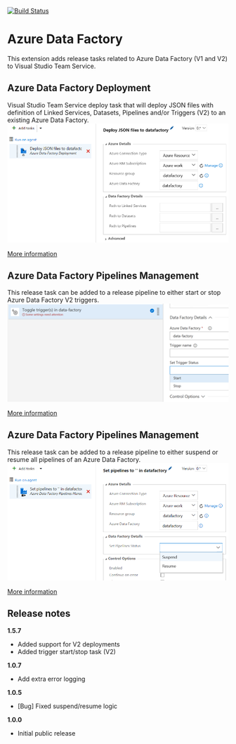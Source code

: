 [![Build Status](https://ci.appveyor.com/api/projects/status/github/liprec/vsts-publish-adf?branch=master&svg=true)](https://ci.appveyor.com/project/liprec/vsts-publish-adf)

# Azure Data Factory

This extension adds release tasks related to Azure Data Factory (V1 and V2) to Visual Studio Team Service.

## Azure Data Factory Deployment

Visual Studio Team Service deploy task that will deploy JSON files with definition of Linked Services, Datasets, Pipelines and/or Triggers (V2) to an existing Azure Data Factory. 
![](images/screenshot-2.png)

[More information](deploy-adf-json/README.md)

## Azure Data Factory Pipelines Management

This release task can be added to a release pipeline to either start or stop Azure Data Factory V2 triggers.
![](images/screenshot-4.png)

[More information](toggle-adf-trigger/README.md)

## Azure Data Factory Pipelines Management

This release task can be added to a release pipeline to either suspend or resume all pipelines of an Azure Data Factory.
![](images/screenshot-3.png)

[More information](suspend-adf-pipeline/README.md)

## Release notes

**1.5.7**
- Added support for V2 deployments
- Added trigger start/stop task (V2)

**1.0.7**
- Add extra error logging

**1.0.5**
- [Bug] Fixed suspend/resume logic

**1.0.0**
- Initial public release